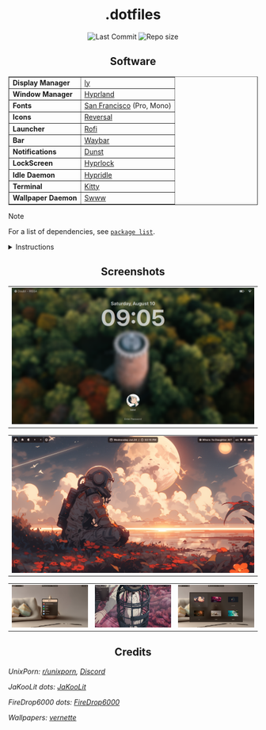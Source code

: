 <div align="center">
  <h1>
    .dotfiles
  </h1>

![Last Commit](https://img.shields.io/github/last-commit/keyywyd/.dotfiles?style=for-the-badge) ![Repo size](https://img.shields.io/github/repo-size/keyywyd/.dotfiles?style=for-the-badge)
</div>

<div align="center">
  <h2>
    Software
  </h2>
  <table border="1" cellpadding="8" cellspacing="0">
    <tr>
      <td><b>Display Manager</b></td>
      <td><a href="https://github.com/fairyglade/ly">ly</a></td>
    </tr>
    <tr>
      <td><b>Window Manager</b></td>
      <td><a href="https://hyprland.org">Hyprland</a></td>
    </tr>
    <tr>
      <td><b>Fonts</b></td>
      <td><a href="https://github.com/thelioncape/San-Francisco-family">San Francisco</a> (Pro, Mono)</td>
    </tr>
    <tr>
      <td><b>Icons</b></td>
      <td><a href="https://www.gnome-look.org/p/1340791">Reversal</a></td>
    </tr>
    <tr>
      <td><b>Launcher</b></td>
      <td><a href="https://github.com/lbonn/rofi">Rofi</a></td>
    </tr>
    <tr>
      <td><b>Bar</b></td>
      <td><a href="https://github.com/Alexays/Waybar">Waybar</a></td>
    </tr>
    <tr>
      <td><b>Notifications</b></td>
      <td><a href="https://github.com/dunst-project/dunst">Dunst</a></td>
    </tr>
    <tr>
      <td><b>LockScreen</b></td>
      <td><a href="https://github.com/hyprwm/hyprlock">Hyprlock</a></td>
    </tr>
    <tr>
      <td><b>Idle Daemon</b></td>
      <td><a href="https://github.com/hyprwm/hypridle">Hypridle</a></td>
    </tr>
    <tr>
      <td><b>Terminal</b></td>
      <td><a href="https://github.com/kovidgoyal/kitty">Kitty</a></td>
    </tr>
    <tr>
      <td><b>Wallpaper Daemon</b></td>
      <td><a href="https://github.com/LGFae/swww">Swww</a></td>
    </tr>
  </table>
</div>

> [!Note]
> For a list of dependencies, see [`package list`](https://github.com/KeyyWYD/arch-stuffs/blob/main/scripts/packages.lst).

<details>
  <summary>Instructions</summary>

  <h2 align="center">Install Steps</h2>

- Using [`Stow`](https://archlinux.org/packages/extra/any/stow/) (Recommended)

  <blockquote>
    <b>Note:</b> Backup or remove all existing configs, otherwise stow will fail to create symlinks.
  </blockquote>

```sh
git clone https://github.com/KeyyWYD/.dotfiles
cd $HOME/.dotfiles
git submodule init && git submodule update --recursive
stow .
```

- Manually
```sh
git clone https://github.com/KeyyWYD/.dotfiles
cd .dotfiles
git submodule init && git submodule update --recursive
cp -r .config/* $HOME/.config
cp -r .local/* $HOME/.local
cp -r .zsh $HOME
cp -r .zshrc $HOME
cp -r .gtkrc-2.0 $HOME
```

  <h2 align="center">Updating</h2>

```sh
cd $HOME/.dotfiles
git pull
stow --adopt .
```

  <details>
    <summary>Keybinds</summary>
    <div align="center">
      <table border="1" cellpadding="8" cellspacing="0">
        <tr>
          <td><b>Keys</b></td>
          <td><b>Action</b></td>
        </tr>
        <tr>
          <td><kbd>Super</kbd> + <kbd>Return</kbd></td>
          <td>Open Terminal</td>
        </tr>
        <tr>
          <td><kbd>Super</kbd> + <kbd>Q</kbd></td>
          <td>Kill Process</td>
        </tr>
        <tr>
          <td><kbd>Super</kbd> + <kbd>Ctrl</kbd> + <kbd>Q</kbd></td>
          <td>Lock Screen</td>
        </tr>
        <tr>
          <td><kbd>Super</kbd> + <kbd>Shift</kbd> + <kbd>Q</kbd></td>
          <td>Log Out</td>
        </tr>
        <tr>
          <td><kbd>Super</kbd> + <kbd>F</kbd></td>
          <td>Open File Manager</td>
        </tr>
        <tr>
          <td><kbd>Super</kbd> + <kbd>Tab</kbd></td>
          <td>Toggle Floating Mode for Windows</td>
        </tr>
        <tr>
          <td><kbd>Super</kbd> + <kbd>Space</kbd></td>
          <td>Open App Menu</td>
        </tr>
        <tr>
          <td><kbd>Super</kbd> + <kbd>Shift</kbd> + <kbd>W</kbd></td>
          <td>Update Wallpaper</td>
        </tr>
        <tr>
          <td><kbd>Super</kbd> + <kbd>Shift</kbd> + <kbd>F</kbd></td>
          <td>Toggle Fullscreen mode for Windows</td>
        </tr>
        <tr>
          <td><kbd>Super</kbd> + <kbd>←</kbd> <kbd>→</kbd> <kbd>↑</kbd> <kbd>↓</kbd></td>
          <td>Move Window Focus</td>
        </tr>
        <tr>
          <td><kbd>Super</kbd> + <kbd>Ctrl</kbd> + <kbd>←</kbd> <kbd>→</kbd> <kbd>↑</kbd> <kbd>↓</kbd></td>
          <td>Move Window</td>
        </tr>
        <tr>
          <td><kbd>Super</kbd> + <kbd>Shift</kbd> + <kbd>←</kbd> <kbd>→</kbd> <kbd>↑</kbd> <kbd>↓</kbd></td>
          <td>Resize Window</td>
        </tr>
        <tr>
          <td><kbd>Super</kbd> + <kbd>0</kbd> to <kbd>9</kbd></td>
          <td>Switch Workspaces</td>
        </tr>
        <tr>
          <td><kbd>Super</kbd> + <kbd>Shift</kbd> + <kbd>0</kbd> to <kbd>9</kbd></td>
          <td>Move Focused Window to Other Workspace</td>
        </tr>
      </table>
    </div>
  </details>
</details>

<div align="center">
  <h2>Screenshots</h2>
</div>

<div align="center">
  <table>
   <tr><td>
    <img src="https://raw.githubusercontent.com/KeyyWYD/.dotfiles/main/assets/img/lock.png"/></td></tr>
  </table><table>
   <tr><td>
    <img src="https://raw.githubusercontent.com/KeyyWYD/.dotfiles/main/assets/img/home.png"/></td></tr>
  </table><table>
   <tr><td>
    <img src="https://raw.githubusercontent.com/KeyyWYD/.dotfiles/main/assets/img/rofi-1.png"/></td><td>
    <img src="https://raw.githubusercontent.com/KeyyWYD/.dotfiles/main/assets/img/rofi-2.png"/></td><td>
    <img src="https://raw.githubusercontent.com/KeyyWYD/.dotfiles/main/assets/img/rofi-3.png"/></td></tr>
  </table>
</div>

<div align="center">
  <h2>Credits</h2>
</div>

_UnixPorn: [r/unixporn](https://www.reddit.com/r/unixporn/), [Discord](https://discord.gg/TnJ4h5K)_

_JaKooLit dots: [JaKooLit](https://github.com/JaKooLit/Hyprland-Dots)_

_FireDrop6000 dots: [FireDrop6000](https://github.com/FireDrop6000/hyprland-mydots)_

_Wallpapers: [vernette](https://github.com/vernette/wallpapers)_
